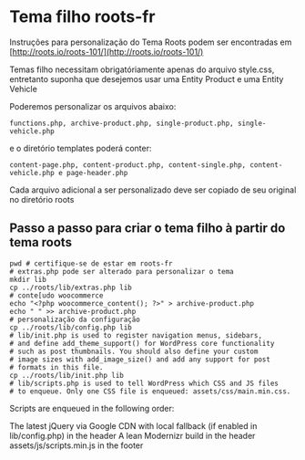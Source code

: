 # Tema filho roots-fr

Instruções para personalização do Tema Roots podem ser encontradas
em [http://roots.io/roots-101/](http://roots.io/roots-101/)

Temas filho necessitam obrigatóriamente apenas do arquivo style.css, entretanto
suponha que desejemos usar uma Entity Product e uma Entity Vehicle

Poderemos personalizar os arquivos abaixo:

    functions.php, archive-product.php, single-product.php, single-vehicle.php

e o diretório templates poderá conter:

    content-page.php, content-product.php, content-single.php, content-vehicle.php e page-header.php

Cada arquivo adicional a ser personalizado deve ser copiado de seu original
no diretório roots

## Passo a passo para criar o tema filho à partir do tema roots

    pwd # certifique-se de estar em roots-fr
    # extras.php pode ser alterado para personalizar o tema
    mkdir lib
    cp ../roots/lib/extras.php lib
    # conte[udo woocommerce
    echo "<?php woocommerce_content(); ?>" > archive-product.php
    echo " " >> archive-product.php
    # personalização da configuração
    cp ../roots/lib/config.php lib
    # lib/init.php is used to register navigation menus, sidebars,
    # and define add_theme_support() for WordPress core functionality
    # such as post thumbnails. You should also define your custom
    # image sizes with add_image_size() and add any support for post
    # formats in this file.
    cp ../roots/lib/init.php lib
    # lib/scripts.php is used to tell WordPress which CSS and JS files
    # to enqueue. Only one CSS file is enqueued: assets/css/main.min.css.

Scripts are enqueued in the following order:

The latest jQuery via Google CDN with local fallback (if enabled in lib/config.php) in the header
A lean Modernizr build in the header
assets/js/scripts.min.js in the footer






